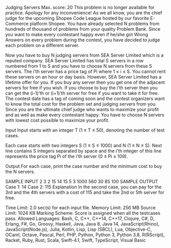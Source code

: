 Judging Servers
Max. score: 20
This problem is no longer available for practice. Apology for any inconvenience!
As we all know, you are the chief judge for the upcoming Shopee Code League hosted by our favorite E-Commerce platform Shopee. You have already selected N problems from hundreds of thousand of problems from your quality Problem Bank. Since you want to make every contestant happy even if he/she got Wrong Answers on every problem during the contest, you have decided to judge each problem on a different server.

Now you have to buy N judging servers from SEA Server Limited which is a reputed company. SEA Server Limited has total S servers in a row numbered from 1 to S and you have to choose N servers from these S servers. The i’th server has a price tag of Pi where 1 ≤ i ≤ S. You cannot rent these servers on an hour or day basis. However, SEA Server Limited has a lifetime offer for you. If you buy any server then you get one of the adjacent servers for free if you wish. If you choose to buy the i’th server then you can get the (i-1)’th or (i+1)’th server for free if you want to take it for free. The contest date has a tag of coming soon and the contest organizers want to know the total cost for the problem set and judging servers from you. Since you are the ultimate chief judge who wants to maximize your profit and as well as make every contestant happy. You have to choose N servers with lowest cost possible to maximize your profit.

Input
Input starts with an integer T (1 ≤ T ≤ 50), denoting the number of test cases.

Each case starts with two integers S (1 ≤ S ≤ 1000) and N (1 ≤ N ≤ S). Next line contains S integers separated by space and the i’th integer of this line represents the price tag Pi of the i’th server (0 ≤ Pi ≤ 109).

Output
For each case, print the case number and the minimum cost to buy the N servers.

SAMPLE INPUT 
2
3 2
15 14 15
5 3
1000 560 30 85 100
SAMPLE OUTPUT 
Case 1: 14
Case 2: 115
Explanation
In the second case, you can pay for the 3rd and the 4th servers with a cost of 115 and take the 2nd or 5th server for free.

Time Limit:	2.0 sec(s) for each input file.
Memory Limit:	256 MB
Source Limit:	1024 KB
Marking Scheme:	Score is assigned when all the testcases pass.
Allowed Languages:	Bash, C, C++, C++14, C++17, Clojure, C#, D, Erlang, F#, Go, Groovy, Haskell, Java, Java 8, Java 14, JavaScript(Rhino), JavaScript(Node.js), Julia, Kotlin, Lisp, Lisp (SBCL), Lua, Objective-C, OCaml, Octave, Pascal, Perl, PHP, Python, Python 3, Python 3.8, R(RScript), Racket, Ruby, Rust, Scala, Swift-4.1, Swift, TypeScript, Visual Basic